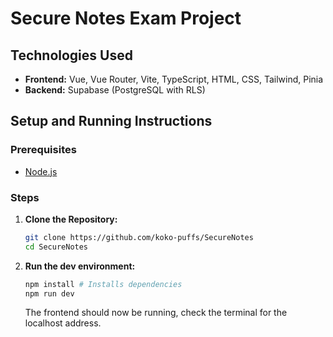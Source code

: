 # Secure Notes Exam Project

## Technologies Used

*   **Frontend:** Vue, Vue Router, Vite, TypeScript, HTML, CSS, Tailwind, Pinia
*   **Backend:** Supabase (PostgreSQL with RLS)

## Setup and Running Instructions

### Prerequisites

*   [Node.js](https://nodejs.org/)

### Steps

1.  **Clone the Repository:**
    ```bash
    git clone https://github.com/koko-puffs/SecureNotes
    cd SecureNotes
    ```

2.  **Run the dev environment:**
    ```bash
    npm install # Installs dependencies
    npm run dev
    ```
    The frontend should now be running, check the terminal for the localhost address.